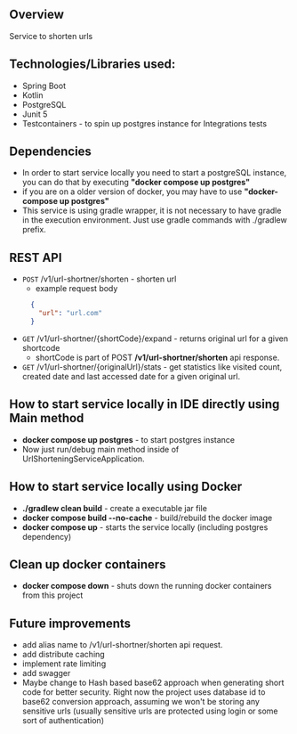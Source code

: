 ## Overview
Service to shorten urls

## Technologies/Libraries used:

<ul>
  <li>Spring Boot</li>
  <li>Kotlin</li>
  <li>PostgreSQL</li>
  <li>Junit 5</li>
  <li>Testcontainers - to spin up postgres instance for Integrations tests</li>
</ul>

## Dependencies
- In order to start service locally you need to start a postgreSQL instance, you can do that by executing **"docker compose up postgres"**
- if you are on a older version of docker, you may have to use **"docker-compose up postgres"**
- This service is using gradle wrapper, it is not necessary to have gradle in the execution environment. Just use gradle commands with ./gradlew prefix.

## REST API
* `POST` /v1/url-shortner/shorten - shorten url
    - example request body
  ```json
    {
      "url": "url.com"
    }
  ```
* `GET` /v1/url-shortner/{shortCode}/expand - returns original url for a given shortcode
    - shortCode is part of POST **/v1/url-shortner/shorten** api response.
* `GET` /v1/url-shortner/{originalUrl}/stats - get statistics like visited count, created date and last accessed date for a given original url.

## How to start service locally in IDE directly using Main method
<ul>
  <li><b>docker compose up postgres</b> - to start postgres instance</li>
  <li>Now just run/debug main method inside of UrlShorteningServiceApplication.</li>
 </ul>

## How to start service locally using Docker
<ul>
  <li><b>./gradlew clean build</b> - create a executable jar file</li>
  <li><b>docker compose build --no-cache</b> - build/rebuild the docker image</li>
  <li><b>docker compose up</b> - starts the service locally (including postgres dependency)</li>
 </ul>

## Clean up docker containers
<ul>
  <li><b>docker compose down</b> - shuts down the running docker containers from this project</li>
</ul>

## Future improvements
- add alias name to /v1/url-shortner/shorten api request.
- add distribute caching
- implement rate limiting 
- add swagger
- Maybe change to Hash based base62 approach when generating short code for better security. Right now the project uses database id to base62 conversion approach, assuming we won't be storing any sensitive urls (usually sensitive urls are protected using login or some sort of authentication)
